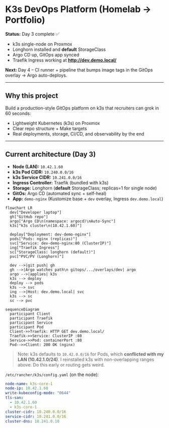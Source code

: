 # K3s DevOps Platform (Homelab → Portfolio)

**Status:** Day 3 complete ✅ 
- k3s single-node on Proxmox
- Longhorn installed and **default** StorageClass
- Argo CD up, GitOps app synced
- Traefik Ingress working at **http://dev.demo.local/**

**Next:** Day 4 – CI runner + pipeline that bumps image tags in the GitOps overlay → Argo auto-deploys.

---

## Why this project
Build a production-style GitOps platform on k3s that recruiters can grok in 60 seconds:
- Lightweight Kubernetes (k3s) on Proxmox
- Clear repo structure + Make targets
- Real deployments, storage, CI/CD, and observability by the end

---

## Current architecture (Day 3)

- **Node (LAN):** `10.42.1.60`
- **k3s Pod CIDR:** `10.240.0.0/16`
- **k3s Service CIDR:** `10.241.0.0/16`
- **Ingress Controller:** Traefik (bundled with k3s)
- **Storage:** Longhorn (**default** StorageClass; replicas=1 for single node)
- **GitOs:** Argo CD (automated sync + self-heal)
- **App:** `demo-nginx` (Kustomize base + `dev` overlay, Ingress `dev.demo.local`)

```mermaid
flowchart LR
  dev["Developer laptop"]
  gh["GitHub repo"]
  argo["Argo CD\n(namespace: argocd)\nAuto-Sync"]
  k3s["k3s cluster\n(10.42.1.60)"]

  deploy["Deployment: dev-demo-nginx"]
  pods["Pods: nginx (replicas)"]
  svc["Service: dev-demo-nginx:80 (ClusterIP)"]
  ing["Traefik Ingress"]
  sc["StorageClass: longhorn (default)"]
  pvc["PVC/PV (Longhorn)"]

  dev -->|git push| gh
  gh -->|Argo watches path\n gitops/.../overlays/dev| argo
  argo -->|applies| k3s
  k3s --> deploy
  deploy --> pods
  k3s --> svc
  ing -->|Host: dev.demo.local| svc
  k3s --> sc
  sc --> pvc
```

```mermaid
sequenceDiagram
  participant Client
  participant Traefik
  participant Service
  participant Pod
  Client->>Traefik: HTTP GET dev.demo.local/
  Traefik->>Service: ClusterIP :80
  Service->>Pod: containerPort :80
  Pod-->>Client: 200 OK (nginx)
```

> Note: k3s defaults to `10.42.0.0/16` for Pods, which **conflicted with my LAN (10.42.1.0/24)**. I reinstalled k3s with non-overlapping ranges above. Do this early or routing gets weird.

`/etc/rancher/k3s/config.yaml` (on the node):
```yaml
node-name: k3s-core-1
node-ip: 10.42.1.60
write-kubeconfig-mode: "0644"
tls-san:
  - 10.42.1.60
  - k3s-core-1
cluster-cidr: 10.240.0.0/16
service-cidr: 10.241.0.0/16
cluster-dns: 10.241.0.10
